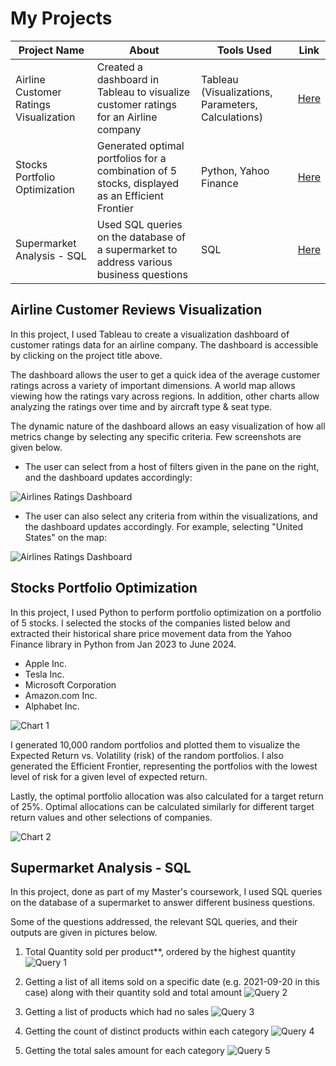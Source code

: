 # My Projects

| Project Name                         | About                                                                 | Tools Used                             | Link                                                   |
|--------------------------------------|-----------------------------------------------------------------------|----------------------------------------|--------------------------------------------------------|
| Airline Customer Ratings Visualization | Created a dashboard in Tableau to visualize customer ratings for an Airline company | Tableau (Visualizations, Parameters, Calculations) | [Here](https://github.com/AliH135/Analytics-Projects/tree/main/Airline%20Ratings%20Visualization)     |
| Stocks Portfolio Optimization        | Generated optimal portfolios for a combination of 5 stocks, displayed as an Efficient Frontier | Python, Yahoo Finance                 | [Here](https://github.com/AliH135/Analytics-Projects/tree/main/Stocks%20Portfolio%20Optimization)      |
| Supermarket Analysis - SQL           | Used SQL queries on the database of a supermarket to address various business questions | SQL                                    | [Here](https://github.com/AliH135/Analytics-Projects/tree/main/Supermarket%20Analysis%20SQL) |


## Airline Customer Reviews Visualization

In this project, I used Tableau to create a visualization dashboard of customer ratings data for an airline company. The dashboard is accessible by clicking on the project title above.

The dashboard allows the user to get a quick idea of the average customer ratings across a variety of important dimensions. A world map allows viewing how the ratings vary across regions. In addition, other charts allow analyzing the ratings over time and by aircraft type & seat type.

The dynamic nature of the dashboard allows an easy visualization of how all metrics change by selecting any specific criteria. Few screenshots are given below.

- The user can select from a host of filters given in the pane on the right, and the dashboard updates accordingly:

![Airlines Ratings Dashboard](https://github.com/AliH135/Analytics-Projects/blob/main/Airline%20Ratings%20Visualization/Airline%201.png)

- The user can also select any criteria from within the visualizations, and the dashboard updates accordingly. For example, selecting "United States" on the map:

![Airlines Ratings Dashboard](https://github.com/AliH135/Analytics-Projects/blob/main/Airline%20Ratings%20Visualization/Airline%202.png)

## Stocks Portfolio Optimization

In this project, I used Python to perform portfolio optimization on a portfolio of 5 stocks. I selected the stocks of the companies listed below and extracted their historical share price movement data from the Yahoo Finance library in Python from Jan 2023 to June 2024.

- Apple Inc.
- Tesla Inc.
- Microsoft Corporation
- Amazon.com Inc.
- Alphabet Inc.

![Chart 1](https://github.com/AliH135/Analytics-Projects/blob/main/Stocks%20Portfolio%20Optimization/2.png)

I generated 10,000 random portfolios and plotted them to visualize the Expected Return vs. Volatility (risk) of the random portfolios. I also generated the Efficient Frontier, representing the portfolios with the lowest level of risk for a given level of expected return. 

Lastly, the optimal portfolio allocation was also calculated for a target return of 25%. Optimal allocations can be calculated similarly for different target return values and other selections of companies.

![Chart 2](https://github.com/AliH135/Analytics-Projects/blob/main/Stocks%20Portfolio%20Optimization/3.png)

## Supermarket Analysis - SQL

In this project, done as part of my Master's coursework, I used SQL queries on the database of a supermarket to answer different business questions.

Some of the questions addressed, the relevant SQL queries, and their outputs are given in pictures below.

1) Total Quantity sold per product**, ordered by the highest quantity
   ![Query 1](https://github.com/AliH135/Analytics-Projects/blob/main/Supermarket%20Analysis%20SQL/Query%201.png)
  
2) Getting a list of all items sold on a specific date (e.g. 2021-09-20 in this case) along with their quantity sold and total amount
   ![Query 2](https://github.com/AliH135/Analytics-Projects/blob/main/Supermarket%20Analysis%20SQL/Query%202.png)
   
3) Getting a list of products which had no sales
   ![Query 3](https://github.com/AliH135/Analytics-Projects/blob/main/Supermarket%20Analysis%20SQL/Query%203.png)
   
4) Getting the count of distinct products within each category
   ![Query 4](https://github.com/AliH135/Analytics-Projects/blob/main/Supermarket%20Analysis%20SQL/Query%204.png)
   
5) Getting the total sales amount for each category
   ![Query 5](https://github.com/AliH135/Analytics-Projects/blob/main/Supermarket%20Analysis%20SQL/Query%205.png)

